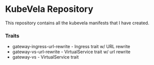 # KubeVela Repository
This repository contains all the kubevela manifests that I have created.

### Traits
- gateway-ingress-url-rewrite - Ingress trait w/ URL rewrite
- gateway-vs-url-rewrite - VirtualService trait w/ url rewrite
- gateway-vs - VirtualService trait
